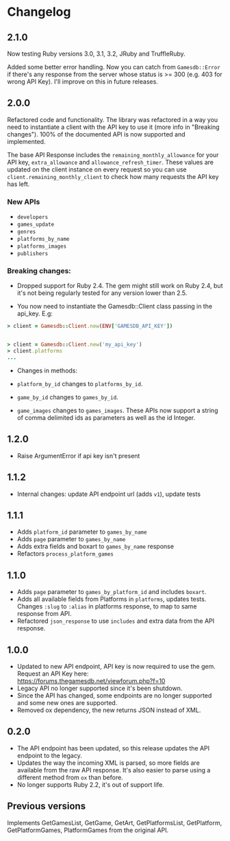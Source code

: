 # Changelog

## 2.1.0

Now testing Ruby versions 3.0, 3.1, 3.2, JRuby and TruffleRuby.

Added some better error handling. Now you can catch from `Gamesdb::Error` if there's any response from the server whose status is >= 300 (e.g. 403 for wrong API Key). I'll improve on this in future releases.

## 2.0.0

Refactored code and functionality. The library was refactored in a way you need to instantiate a client with the API key to use it (more info in "Breaking changes"). 100% of the documented API is now supported and implemented.

The base API Response includes the `remaining_monthly_allowance` for your API key, `extra_allowance` and `allowance_refresh_timer`. These values are updated on the client instance on every request so you can use `client.remaining_monthly_client` to check how many requests the API key has left.

### New APIs

- `developers`
- `games_update`
- `genres`
- `platforms_by_name`
- `platforms_images`
- `publishers`


### Breaking changes:

- Dropped support for Ruby 2.4. The gem might still work on Ruby 2.4, but it's not being regularly tested for any version lower than 2.5.

- You now need to instantiate the Gamesdb::Client class passing in the api_key. E.g:

```ruby
> client = Gamesdb::Client.new(ENV['GAMESDB_API_KEY'])


> client = Gamesdb::Client.new('my_api_key')
> client.platforms
...
```

- Changes in methods:

- `platform_by_id` changes to `platforms_by_id`.
- `game_by_id` changes to `games_by_id`.
- `game_images` changes to `games_images`.
These APIs now support a string of comma delimited ids as parameters as well as the id Integer.


## 1.2.0
- Raise ArgumentError if api key isn't present

## 1.1.2
* Internal changes: update API endpoint url (adds `v1`), update tests

## 1.1.1
* Adds `platform_id` parameter to `games_by_name`
* Adds `page` parameter to `games_by_name`
* Adds extra fields and boxart to `games_by_name` response
* Refactors `process_platform_games`

## 1.1.0
* Adds `page` parameter to `games_by_platform_id` and includes `boxart`.
* Adds all available fields from Platforms in `platforms`, updates tests. Changes `:slug` to `:alias` in platforms response, to map to same response from API.
* Refactored `json_response` to use `includes` and extra data from the API response.

## 1.0.0

* Updated to new API endpoint, API key is now required to use the gem. Request an API Key here: https://forums.thegamesdb.net/viewforum.php?f=10
* Legacy API no longer supported since it's been shutdown.
* Since the API has changed, some endpoints are no longer supported and some new ones are supported.
* Removed ox dependency, the new returns JSON instead of XML.

## 0.2.0

* The API endpoint has been updated, so this release updates the API endpoint to the legacy.
* Updates the way the incoming XML is parsed, so more fields are available from the raw API response. It's also easier to parse using a different method from `ox` than before.
* No longer supports Ruby 2.2, it's out of support life.

## Previous versions

Implements GetGamesList, GetGame, GetArt, GetPlatformsList, GetPlatform, GetPlatformGames, PlatformGames from the original API.
